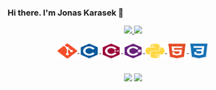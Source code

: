 ### Hi there. I'm Jonas Karasek 👋

<div align="center">
  <a href="https://github.com/jonasKarasek">
  <img height="180em" src="https://github-readme-stats.vercel.app/api?username=jonasKarasek&show_icons=true&theme=great-gatsby&include_all_commits=true&count_private=true"/>
  <img height="180em" src="https://github-readme-stats.vercel.app/api/top-langs/?username=jonasKarasek&layout=compact&langs_count=7&theme=great-gatsby"/>
</div>
  
<div align="center" style="display: inline_block"><br>  
  <img align="center" alt="Jonas-Git" height="30" width="40" src="https://raw.githubusercontent.com/devicons/devicon/master/icons/git/git-plain.svg">
  <img align="center" alt="Jonas-C" height="30" width="40" src="https://raw.githubusercontent.com/devicons/devicon/master/icons/c/c-plain.svg">
  <img align="center" alt="Jonas-Cplusplus" height="30" width="40" src="https://raw.githubusercontent.com/devicons/devicon/master/icons/cplusplus/cplusplus-plain.svg">
  <img align="center" alt="Jonas-Csharp" height="30" width="40" src="https://raw.githubusercontent.com/devicons/devicon/master/icons/csharp/csharp-plain.svg">
  <img align="center" alt="Jonas-Python" height="30" width="40" src="https://raw.githubusercontent.com/devicons/devicon/master/icons/python/python-plain.svg">
  <img align="center" alt="Jonas-HTML" height="30" width="40" src="https://raw.githubusercontent.com/devicons/devicon/master/icons/html5/html5-plain.svg">
  <img align="center" alt="Jonas-CSS" height="30" width="40" src="https://raw.githubusercontent.com/devicons/devicon/master/icons/css3/css3-plain.svg">
</div>
  
  ##
  
<div align="center">
  <a href = "mailto:jonas.karasek@hotmail.com"><img src="https://img.shields.io/badge/-Gmail-%23333?style=for-the-badge&logo=gmail&logoColor=white" target="_blank"></a>
  <a href="https://www.linkedin.com/in/jkarasek" target="_blank"><img src="https://img.shields.io/badge/-LinkedIn-%230077B5?style=for-the-badge&logo=linkedin&logoColor=white" target="_blank"></a> 
  
</div>
